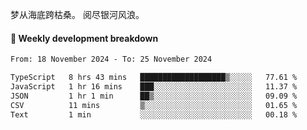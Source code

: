 梦从海底跨枯桑。
阅尽银河风浪。


#### 📝 Weekly development breakdown

<!--START_SECTION:waka-->

```txt
From: 18 November 2024 - To: 25 November 2024

TypeScript   8 hrs 43 mins   ███████████████████▒░░░░░   77.61 %
JavaScript   1 hr 16 mins    ███░░░░░░░░░░░░░░░░░░░░░░   11.37 %
JSON         1 hr 1 min      ██▒░░░░░░░░░░░░░░░░░░░░░░   09.09 %
CSV          11 mins         ▒░░░░░░░░░░░░░░░░░░░░░░░░   01.65 %
Text         1 min           ░░░░░░░░░░░░░░░░░░░░░░░░░   00.18 %
```

<!--END_SECTION:waka-->



